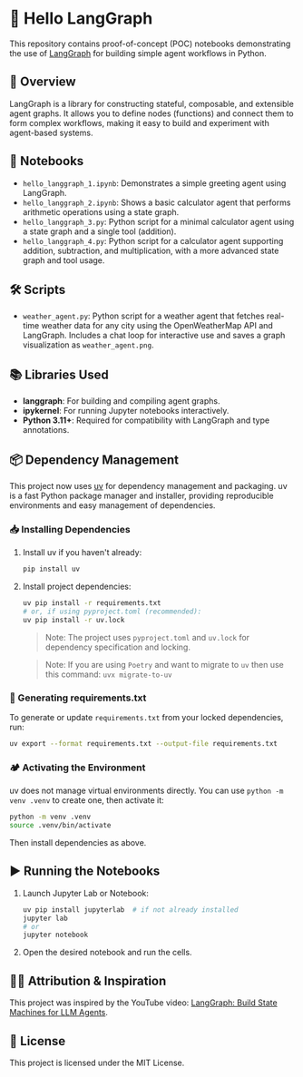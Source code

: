 # 🚀 Hello LangGraph

This repository contains proof-of-concept (POC) notebooks demonstrating the use of [LangGraph](https://github.com/langchain-ai/langgraph) for building simple agent workflows in Python.

## 📝 Overview

LangGraph is a library for constructing stateful, composable, and extensible agent graphs. It allows you to define nodes (functions) and connect them to form complex workflows, making it easy to build and experiment with agent-based systems.

## 📒 Notebooks

- `hello_langgraph_1.ipynb`: Demonstrates a simple greeting agent using LangGraph.
- `hello_langgraph_2.ipynb`: Shows a basic calculator agent that performs arithmetic operations using a state graph.
- `hello_langgraph_3.py`: Python script for a minimal calculator agent using a state graph and a single tool (addition).
- `hello_langgraph_4.py`: Python script for a calculator agent supporting addition, subtraction, and multiplication, with a more advanced state graph and tool usage.

## 🛠️ Scripts

- `weather_agent.py`: Python script for a weather agent that fetches real-time weather data for any city using the OpenWeatherMap API and LangGraph. Includes a chat loop for interactive use and saves a graph visualization as `weather_agent.png`.


## 📚 Libraries Used

- **langgraph**: For building and compiling agent graphs.
- **ipykernel**: For running Jupyter notebooks interactively.
- **Python 3.11+**: Required for compatibility with LangGraph and type annotations.

## 📦 Dependency Management

This project now uses [uv](https://github.com/astral-sh/uv) for dependency management and packaging. uv is a fast Python package manager and installer, providing reproducible environments and easy management of dependencies.

### 📥 Installing Dependencies

1. Install uv if you haven't already:
   ```sh
   pip install uv
   ```
2. Install project dependencies:
   ```sh
   uv pip install -r requirements.txt
   # or, if using pyproject.toml (recommended):
   uv pip install -r uv.lock
   ```
   > Note: The project uses `pyproject.toml` and `uv.lock` for dependency specification and locking. 

   > Note: If you are using `Poetry` and want to migrate to `uv` then use this command: `uvx migrate-to-uv`

### 📄 Generating requirements.txt

To generate or update `requirements.txt` from your locked dependencies, run:
```sh
uv export --format requirements.txt --output-file requirements.txt
```

### 🏕️ Activating the Environment

uv does not manage virtual environments directly. You can use `python -m venv .venv` to create one, then activate it:
```sh
python -m venv .venv
source .venv/bin/activate
```
Then install dependencies as above.

## ▶️ Running the Notebooks

1. Launch Jupyter Lab or Notebook:
   ```sh
   uv pip install jupyterlab  # if not already installed
   jupyter lab
   # or
   jupyter notebook
   ```
2. Open the desired notebook and run the cells.

## 🙏🏻 Attribution & Inspiration

This project was inspired by the YouTube video: [LangGraph: Build State Machines for LLM Agents](https://www.youtube.com/watch?v=jGg_1h0qzaM).

## 📄 License

This project is licensed under the MIT License.
